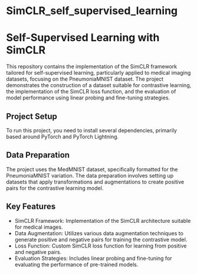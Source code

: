 # SimCLR_self_supervised_learning

# Self-Supervised Learning with SimCLR

This repository contains the implementation of the SimCLR framework tailored for self-supervised learning, particularly applied to medical imaging datasets, focusing on the PneumoniaMNIST dataset. The project demonstrates the construction of a dataset suitable for contrastive learning, the implementation of the SimCLR loss function, and the evaluation of model performance using linear probing and fine-tuning strategies.

## Project Setup

To run this project, you need to install several dependencies, primarily based around PyTorch and PyTorch Lightning.

## Data Preparation  

The project uses the MedMNIST dataset, specifically formatted for the PneumoniaMNIST variation. The data preparation involves setting up datasets that apply transformations and augmentations to create positive pairs for the contrastive learning model.

## Key Features
- SimCLR Framework: Implementation of the SimCLR architecture suitable for medical images.
- Data Augmentation: Utilizes various data augmentation techniques to generate positive and negative pairs for training the contrastive model.
- Loss Function: Custom SimCLR loss function for learning from positive and negative pairs.
- Evaluation Strategies: Includes linear probing and fine-tuning for evaluating the performance of pre-trained models.